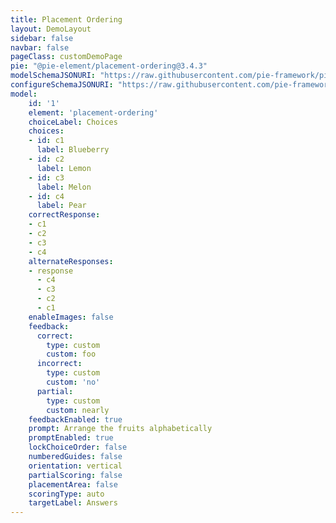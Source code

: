 ```yaml
---
title: Placement Ordering
layout: DemoLayout
sidebar: false
navbar: false
pageClass: customDemoPage
pie: "@pie-element/placement-ordering@3.4.3"
modelSchemaJSONURI: "https://raw.githubusercontent.com/pie-framework/pie-elements/develop/packages/placement-ordering/docs/pie-schema.json"
configureSchemaJSONURI: "https://raw.githubusercontent.com/pie-framework/pie-elements/develop/packages/placement-ordering/docs/config-schema.json"
model:
    id: '1'
    element: 'placement-ordering'
    choiceLabel: Choices
    choices:
    - id: c1
      label: Blueberry
    - id: c2
      label: Lemon
    - id: c3
      label: Melon
    - id: c4
      label: Pear
    correctResponse:
    - c1
    - c2
    - c3
    - c4
    alternateResponses:
    - response
      - c4
      - c3
      - c2
      - c1
    enableImages: false
    feedback:
      correct:
        type: custom
        custom: foo
      incorrect:
        type: custom
        custom: 'no'
      partial:
        type: custom
        custom: nearly
    feedbackEnabled: true
    prompt: Arrange the fruits alphabetically
    promptEnabled: true
    lockChoiceOrder: false
    numberedGuides: false
    orientation: vertical
    partialScoring: false
    placementArea: false
    scoringType: auto
    targetLabel: Answers
---
```

